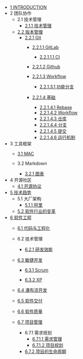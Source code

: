   - [1 INTRODUCTION](/INTRODUCTION.md)
  - 2 团队协作
    - 2.1 技术管理
      - [2.1.1 技术管理](/团队协作/技术管理/技术管理.md)
    - [2.2 版本管理](/团队协作/版本管理/README.md)
      - [2.2.1 Git](/团队协作/版本管理/Git/README.md)
        - [2.2.1.1 GitLab](/团队协作/版本管理/Git/GitLab/README.md)
          - [2.2.1.1.1 CI](/团队协作/版本管理/Git/GitLab/CI.md)
        - [2.2.1.2 Github](/团队协作/版本管理/Git/Github/README.md)
          
        - [2.2.1.3 Workflow](/团队协作/版本管理/Git/Workflow/README.md)
          - [2.2.1.3.1 功能分支](/团队协作/版本管理/Git/Workflow/功能分支.md)
        - [2.2.1.4 基础](/团队协作/版本管理/Git/基础/README.md)
          - [2.2.1.4.1 Rebase](/团队协作/版本管理/Git/基础/Rebase.md)
          - [2.2.1.4.2 Workflow](/团队协作/版本管理/Git/基础/Workflow.md)
          - [2.2.1.4.3 仓库](/团队协作/版本管理/Git/基础/仓库.md)
          - [2.2.1.4.4 分支](/团队协作/版本管理/Git/基础/分支.md)
          - [2.2.1.4.5 提交](/团队协作/版本管理/Git/基础/提交.md)
          - [2.2.1.4.6 运行机制](/团队协作/版本管理/Git/基础/运行机制.md)
  - 3 工具框架
    - [3.1 MAC](/工具框架/MAC/README.md)
      
    - 3.2 Markdown
      - [3.2.1 图表](/工具框架/Markdown/图表.md)
  - 4 开源社区
    - [4.1 开源协议](/开源社区/开源协议.md)
  - [5 技术趋势](/技术趋势/README.md)
    - 5.1 大厂架构
      - [5.1.1 阿里](/技术趋势/大厂架构/阿里.md)
    - [5.2 软件行业的变革](/技术趋势/软件行业的变革.md)
  - [6 软件工程](/软件工程/README.md)
    - [6.1 代码与工程化](/软件工程/代码与工程化.md)
    - 6.2 技术管理
      - [6.2.1 研发效能](/软件工程/技术管理/研发效能/README.md)
        
    - [6.3 敏捷开发](/软件工程/敏捷开发/README.md)
      - [6.3.1 Scrum](/软件工程/敏捷开发/Scrum/README.md)
        
      - [6.3.2 XP](/软件工程/敏捷开发/XP/README.md)
        
    - [6.4 瀑布流开发](/软件工程/瀑布流开发/README.md)
      
    - [6.5 软件交付](/软件工程/软件交付/README.md)
      
    - [6.6 软件质量](/软件工程/软件质量/README.md)
      
    - [6.7 项目管理](/软件工程/项目管理/README.md)
      - 6.7.1 需求规划
        - [6.7.1.1 需求管理](/软件工程/项目管理/需求规划/需求管理.md)
        - [6.7.1.2 项目规划](/软件工程/项目管理/需求规划/项目规划.md)
      - [6.7.2 项目的生命周期](/软件工程/项目管理/项目的生命周期/README.md)
        